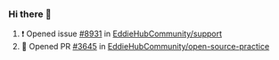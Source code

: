### Hi there 👋

<!--START_SECTION:activity-->
1. ❗ Opened issue [#8931](https://github.com/EddieHubCommunity/support/issues/8931) in [EddieHubCommunity/support](https://github.com/EddieHubCommunity/support)
2. 💪 Opened PR [#3645](https://github.com/EddieHubCommunity/open-source-practice/pull/3645) in [EddieHubCommunity/open-source-practice](https://github.com/EddieHubCommunity/open-source-practice)
<!--END_SECTION:activity-->

<!--
**joshua-ketor/joshua-ketor** is a ✨ _special_ ✨ repository because its `README.md` (this file) appears on your GitHub profile.

Here are some ideas to get you started:

- 🔭 I’m currently working on ...
- 🌱 I’m currently learning ...
- 👯 I’m looking to collaborate on ...
- 🤔 I’m looking for help with ...
- 💬 Ask me about ...
- 📫 How to reach me: ...
- 😄 Pronouns: ...
- ⚡ Fun fact: ...
-->
